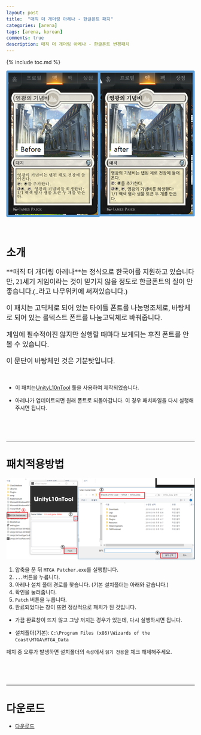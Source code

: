 ```yaml
---
layout: post
title:  "매직 더 개더링 아레나 - 한글폰트 패치"
categories: [arena]
tags: [arena, korean]
comments: true
description: 매직 더 개더링 아레나 - 한글폰트 변경패치
---
```


<style>
  div.batang {
    font-family: "바탕";
    font-size: 130%;
  }
</style>

{% include toc.md %}

![kr2](/assets/images/arena/font_compare.png)

<br>

# 소개
<div class="batang" markdown="1">
**매직 더 개더링 아레나**는 정식으로 한국어를 지원하고 있습니다만, 21세기 게임이라는 것이 믿기지 않을 정도로 한글폰트의 질이 안좋습니다.(..라고 나무위키에 써져있습니다.)

이 패치는 고딕체로 되어 있는 타이틀 폰트를 나눔명조체로, 바탕체로 되어 있는 룰텍스트 폰트를 나눔고딕체로 바꿔줍니다.

게임에 필수적이진 않지만 실행할 때마다 보게되는 후진 폰트를 안볼 수 있습니다.

이 문단이 바탕체인 것은 기분탓입니다.
</div>
<br>

* 이 패치는[UnityL10nTool](https://github.com/dmc31a42/UnityL10nTool/wiki/Home-ko-KR) 툴을 사용하여 제작되었습니다.

* 아레나가 업데이트되면 원래 폰트로 되돌아갑니다. 이 경우 패치파일을 다시 실행해주시면 됩니다.

<br><br><br>

------------------------------------

# 패치적용방법
![패치방법](/assets/images/arena/how_to_patch.png)

 1. 압축을 푼 뒤 `MTGA Patcher.exe`를 실행합니다.
 1. `...`버튼을 누릅니다.
 1. 아레나 설치 폴더 경로를 찾습니다. (기본 설치폴더는 아래와 같습니다.)
 1. 확인을 눌러줍니다.
 1. `Patch` 버튼을 누릅니다.
 1. 완료되었다는 창이 뜨면 정상적으로 패치가 된 것입니다.
   * 가끔 완료창이 뜨지 않고 그냥 꺼지는 경우가 있는데, 다시 실행하시면 됩니다.

 * 설치폴더(기본): `C:\Program Files (x86)\Wizards of the Coast\MTGA\MTGA_Data`

패치 중 오류가 발생하면 설치폴더의 `속성`에서 `읽기 전용`을 체크 해제해주세요.

<br><br><br>

------------------------------------

# **다운로드**
 * [다운로드](https://github.com/youbeebee/MTGArena-kr/releases/download/v190202_pre2/MTGAFontPatch.zip)
